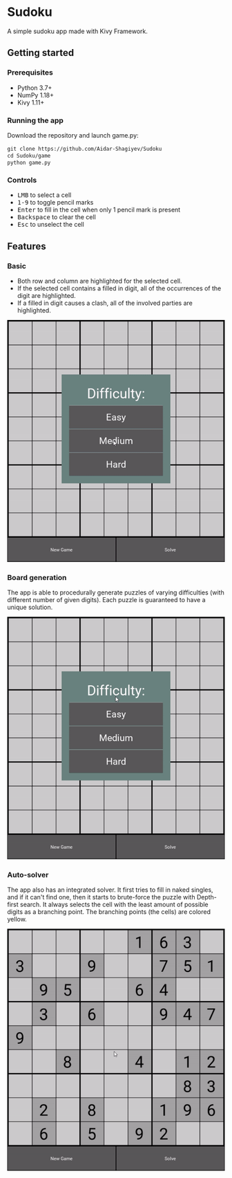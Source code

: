# Sudoku
A simple sudoku app made with Kivy Framework.

## Getting started
### Prerequisites
* Python 3.7+
* NumPy 1.18+
* Kivy 1.11+

### Running the app
Download the repository and launch game.py:
```
git clone https://github.com/Aidar-Shagiyev/Sudoku
cd Sudoku/game
python game.py
```

### Controls
* <kbd>LMB</kbd> to select a cell
* <kbd>1-9</kbd> to toggle pencil marks
* <kbd>Enter</kbd> to fill in the cell when only 1 pencil mark is present
* <kbd>Backspace</kbd> to clear the cell
* <kbd>Esc</kbd> to unselect the cell

## Features
### Basic
* Both row and column are highlighted for the selected cell.
* If the selected cell contains a filled in digit, all of the occurrences of the digit are highlighted.
* If a filled in digit causes a clash, all of the involved parties are highlighted.

![](gifs/basics.gif)

### Board generation
The app is able to procedurally generate puzzles of varying difficulties (with different number of given digits). Each puzzle is guaranteed to have a unique solution.

![](gifs/new_games.gif)

### Auto-solver
The app also has an integrated solver. It first tries to fill in naked singles, and if it can't find one, then it starts to brute-force the puzzle with Depth-first search. 
It always selects the cell with the least amount of possible digits as a branching point. The branching points (the cells) are colored yellow.

![](gifs/solve.gif)
